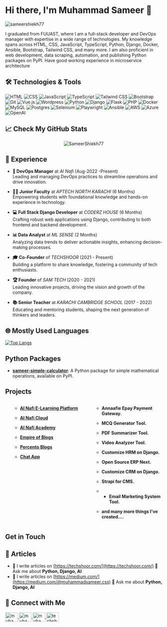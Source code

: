 # Hi there, I'm Muhammad Sameer 👋

<p align="left">
    <img src="https://komarev.com/ghpvc/?username=SameerShiekh77&label=Profile%20views&color=0e75b6&style=flat" alt="sameershiekh77" />
</p>

I graduated from FUUAST, where I am a full-stack developer and DevOps manager with expertise in a wide range of technologies. My knowledge spans across HTML, CSS, JavaScript, TypeScript, Python, Django, Docker, Ansible, Bootstrap, Tailwind CSS, and many more. I am also proficient in web development, data scraping, automation, and publishing Python packages on PyPI. Have good working experience in microservice architecture

## 🛠️ Technologies & Tools

<p align="left">
    <img src="https://img.shields.io/badge/HTML-E34F26?style=flat&logo=html5&logoColor=white" alt="HTML" />
    <img src="https://img.shields.io/badge/CSS-1572B6?style=flat&logo=css3&logoColor=white" alt="CSS" />
    <img src="https://img.shields.io/badge/JavaScript-F7DF1C?style=flat&logo=javascript&logoColor=black" alt="JavaScript" />
    <img src="https://img.shields.io/badge/TypeScript-3178C6?style=flat&logo=typescript&logoColor=white" alt="TypeScript" />
    <img src="https://img.shields.io/badge/Tailwind%20CSS-06B6D4?style=flat&logo=tailwindcss&logoColor=white" alt="Tailwind CSS" />
    <img src="https://img.shields.io/badge/Bootstrap-7952B3?style=flat&logo=bootstrap&logoColor=white" alt="Bootstrap" />
    <img src="https://img.shields.io/badge/Git-F05032?style=flat&logo=git&logoColor=white" alt="Git" />
    <img src="https://img.shields.io/badge/Vue.js-4FC08D?style=flat&logo=vue.js&logoColor=white" alt="Vue.js" />
    <img src="https://img.shields.io/badge/Wordpress-21759b?style=flat&logo=Wordpress&logoColor=white" alt="Wordpress" />
    <img src="https://img.shields.io/badge/Python-3776AB?style=flat&logo=python&logoColor=white" alt="Python" />
    <img src="https://img.shields.io/badge/Django-092D1F?style=flat&logo=django&logoColor=white" alt="Django" />
    <img src="https://img.shields.io/badge/Flask-092D1F?style=flat&logo=flask&logoColor=white" alt="Flask" />
    <img src="https://img.shields.io/badge/PHP-777BB3?style=flat&logo=php&logoColor=white" alt="PHP" />
    <img src="https://img.shields.io/badge/Docker-2496ED?style=flat&logo=docker&logoColor=white" alt="Docker" />
    <img src="https://img.shields.io/badge/MySQL-00618A?style=flat&logo=mysql&logoColor=white" alt="MySQL" />
    <img src="https://img.shields.io/badge/PostgreSQL-4169E1?style=flat&logo=postgresql&logoColor=white" alt="Postgres" />
    <img src="https://img.shields.io/badge/Selenium-43B02A?style=flat&logo=selenium&logoColor=white" alt="Selenium" />
    <img src="https://img.shields.io/badge/Playwright-0F9D58?style=flat&logo=playwright&logoColor=white" alt="Playwright" />
    <img src="https://img.shields.io/badge/Ansible-EE0000?style=flat&logo=ansible&logoColor=white" alt="Ansible" />
    <img src="https://img.shields.io/badge/AWS-orange?style=flat&logo=amazonaws&logoColor=white" alt="AWS" />
    <img src="https://img.shields.io/badge/Azure-0089D6?style=flat&logo=microsoft-azure&logoColor=white" alt="Azure" />
    <img src="https://img.shields.io/badge/OpenAI-3C3C3C?style=flat&logo=openai&logoColor=white" alt="OpenAI" />
</p>

## 📈 Check My GitHub Stats

<p align="center">
    <img src="https://github-readme-streak-stats.herokuapp.com/?user=SameerShiekh77&" alt="SameerShiekh77" />
</p>

## 🌟 Experience

- **🚀 DevOps Manager** at _Al Nafi_ (Aug-2022 -Present)  
  Leading and managing DevOps practices to streamline operations and drive innovation.

- **👨‍🏫 Junior Faculty** at _APTECH NORTH KARACHI_ (6 Months)  
  Empowering students with foundational knowledge and hands-on experience in technology.

- **💻 Full Stack Django Developer** at _CODERZ HOUSE_ (6 Months)  
  Crafting robust web applications using Django, contributing to both frontend and backend development.

- **📊 Data Analyst** at _ML SENSE_ (2 Months)  
  Analyzing data trends to deliver actionable insights, enhancing decision-making processes.

- **🎓 Co-Founder** of _TECHSHOOR_ (2021 - Present)  
  Building a platform to share knowledge, fostering a community of tech enthusiasts.

- **🏆 Founder** of _SAM TECH_ (2020 - 2021)  
  Leading innovative projects, driving the vision and growth of the company.

- **📚 Senior Teacher** at _KARACHI CAMBRIDGE SCHOOL_ (2017 - 2022)  
  Educating and mentoring students, shaping the next generation of thinkers and leaders.

## 🌐 Mostly Used Languages

<p align="center">
 
[![Top Langs](https://github-readme-stats.vercel.app/api/top-langs/?username=sameershiekh77&layout=compact&theme=github_dark)](https://github.com/anuraghazra/github-readme-stats)
</p>

## Python Packages

- **[sameer-simple-calculator](https://pypi.org/project/sameer-simple-calculator/)**: A Python package for simple mathematical operations, available on PyPI.

## Projects

<div style="display: flex; flex-wrap: wrap;">

 <div style="flex: 1; padding-right: 20px;">
<ul>

- **[Al Nafi E-Learning Platform](https://alnafi.com)**
- **[Al Nafi Cloud](https://alnafi.cloud)**

- **[Al Nafi Academy](https://alnafi.academy)**

- **[Empire of Blogs](https://empireofblogs.net)**
- **[Percento Blogs](https://percentoblogs.com)**
- **[Chat App](https://chat-app-com.web.app/)**
</ul>
  </div>

  
  <div style="flex: 1;">
<ul>

- **Annaafie Epay Payment Gateway.**

- **MCQ Generator Tool.**

- **PDF Summarizer Tool.**

- **Video Analyzer Tool.**
- **Customize HRM on Django.**
- **Open Source ERP Next.**
- **Customize CRM on Django.**
- **Strapi for CMS.**
- - **Email Marketing System Tool.**
- **and many more things I've created....**
  </ul>
  </div>

</div>

## Get in Touch

## 📝 Articles

- 📝 I write articles on [https://techshoor.com/](https://techshoor.com/) 💬 Ask me about **Python, Django, AI**
- 📝 I write articles on [https://medium.com/](https://medium.com/@muhammadsameer.css) 💬 Ask me about **Python, Django, AI**

## 📧 Connect with Me

<p align="left">
    <a href="https://linkedin.com/in/muhammadsameer" target="blank">
        <img align="center" src="https://raw.githubusercontent.com/rahuldkjain/github-profile-readme-generator/master/src/images/icons/Social/linked-in-alt.svg" alt="muhammadsameer" height="30" width="40" />
    </a>
 <a href="[https://ins/in/muhammadsameer](https://www.instagram.com/muhammadsameer15955/)" target="blank">
        <img align="center" src="https://raw.githubusercontent.com/rahuldkjain/github-profile-readme-generator/master/src/images/icons/Social/instagram.svg" alt="muhammadsameer" height="30" width="40" />
    </a>
    <a href="https://www.facebook.com/MuhammadSameer47" target="blank">
        <img align="center" src="https://raw.githubusercontent.com/rahuldkjain/github-profile-readme-generator/master/src/images/icons/Social/facebook.svg" alt="muhamamdsameer" height="30" width="40" />
    </a>
    <a href="https://www.youtube.com/c/techshoor" target="blank">
        <img align="center" src="https://raw.githubusercontent.com/rahuldkjain/github-profile-readme-generator/master/src/images/icons/Social/youtube.svg" alt="techshoor" height="30" width="40" />
    </a>
</p>
